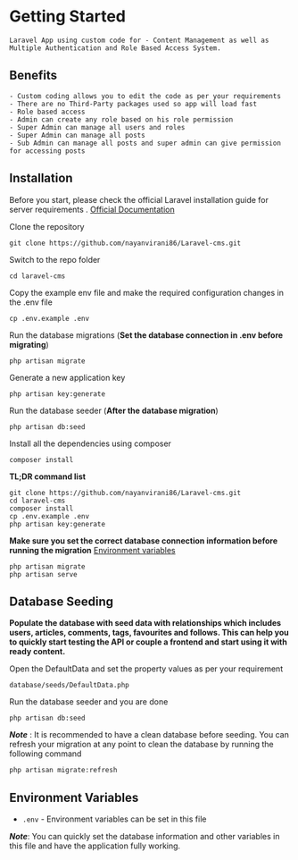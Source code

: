 # Getting Started

    Laravel App using custom code for - Content Management as well as Multiple Authentication and Role Based Access System. 

## Benefits
    - Custom coding allows you to edit the code as per your requirements
    - There are no Third-Party packages used so app will load fast
    - Role based access
    - Admin can create any role based on his role permission
    - Super Admin can manage all users and roles
    - Super Admin can manage all posts
    - Sub Admin can manage all posts and super admin can give permission for accessing posts
    


## Installation

Before you start, please check the official Laravel installation guide for server requirements . [Official Documentation](https://laravel.com/docs/8.x/installation)

Clone the repository

    git clone https://github.com/nayanvirani86/Laravel-cms.git

Switch to the repo folder

    cd laravel-cms

Copy the example env file and make the required configuration changes in the .env file

    cp .env.example .env

Run the database migrations (**Set the database connection in .env before migrating**)

    php artisan migrate

Generate a new application key
    
    php artisan key:generate

Run the database seeder (**After the database migration**)

    php artisan db:seed


Install all the dependencies using composer

    composer install



**TL;DR command list**

    git clone https://github.com/nayanvirani86/Laravel-cms.git
    cd laravel-cms
    composer install
    cp .env.example .env
    php artisan key:generate
    
    
**Make sure you set the correct database connection information before running the migration** [Environment variables](#environment-variables)

    php artisan migrate
    php artisan serve

## Database Seeding

**Populate the database with seed data with relationships which includes users, articles, comments, tags, favourites and follows. This can help you to quickly start testing the API or couple a frontend and start using it with ready content.**

Open the DefaultData and set the property values as per your requirement

    database/seeds/DefaultData.php

Run the database seeder and you are done

    php artisan db:seed

***Note*** : It is recommended to have a clean database before seeding. You can refresh your migration at any point to clean the database by running the following command

    php artisan migrate:refresh


## Environment Variables

- `.env` - Environment variables can be set in this file

***Note***: You can quickly set the database information and other variables in this file and have the application fully working.
